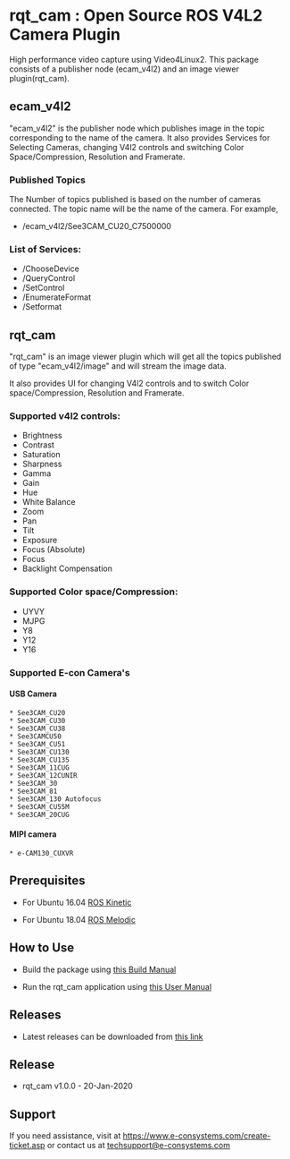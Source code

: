 

# rqt_cam : Open Source ROS V4L2 Camera Plugin
 
High performance video capture using Video4Linux2. This package consists of a publisher node (ecam_v4l2) and an image viewer plugin(rqt_cam). 

## ecam_v4l2

"ecam_v4l2" is the publisher node which publishes image in the topic corresponding to the name of the camera.
It also provides Services for Selecting Cameras, changing V4l2 controls and switching Color Space/Compression, Resolution and Framerate.

### Published Topics
The Number of topics published is based on the number of cameras connected.
The topic name will be the name of the camera.
For example,
* /ecam_v4l2/See3CAM_CU20_C7500000

### List of Services:
* /ChooseDevice
* /QueryControl
* /SetControl
* /EnumerateFormat
* /Setformat

## rqt_cam

"rqt_cam" is an image viewer plugin which will get all the topics published of type "ecam_v4l2/image" and will stream the image data.

It also provides UI for changing V4l2 controls and to switch Color space/Compression, Resolution and Framerate.

### Supported v4l2 controls:
* Brightness
* Contrast
* Saturation 
* Sharpness
* Gamma
* Gain
* Hue
* White Balance
* Zoom 
* Pan
* Tilt
* Exposure
* Focus (Absolute)
* Focus
* Backlight Compensation 

### Supported Color space/Compression:
	
* UYVY
* MJPG
* Y8
* Y12
* Y16

### Supported E-con Camera's
#### USB Camera

	* See3CAM_CU20 
	* See3CAM_CU30
	* See3CAM_CU38
	* See3CAMCU50
	* See3CAM_CU51
	* See3CAM_CU130
	* See3CAM_CU135
	* See3CAM_11CUG
	* See3CAM_12CUNIR
	* See3CAM_30
	* See3CAM_81
	* See3CAM_130 Autofocus
	* See3CAM_CU55M
	* See3CAM_20CUG
#### MIPI camera
	* e-CAM130_CUXVR 


## Prerequisites

- For Ubuntu 16.04 [ROS Kinetic](http://wiki.ros.org/kinetic/Installation/Ubuntu) 
 
- For Ubuntu 18.04 [ROS Melodic](http://wiki.ros.org/melodic/Installation/Ubuntu)

## How to Use

- Build the package using [this Build Manual](https://github.com/econsystems/rqt_cam/tree/master/documents)

- Run the rqt_cam application using [this User Manual](https://github.com/econsystems/rqt_cam/tree/master/documents)


## Releases

* Latest releases can be downloaded from [this link](https://github.com/econsystems/rqt_cam/releases)

## Release

* rqt_cam v1.0.0		-	20-Jan-2020

## Support

If you need assistance, visit at https://www.e-consystems.com/create-ticket.asp or contact us at techsupport@e-consystems.com
	
